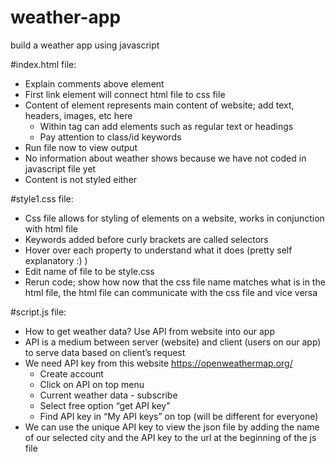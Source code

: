 # weather-app
build a weather app using javascript 

#index.html file:
- Explain comments above element
- First link element will connect html file to css file
- Content of element represents main content of website; add text, headers, images, etc here
  -  Within tag can add elements such as regular text or headings
  - Pay attention to class/id keywords
- Run file now to view output
- No information about weather shows because we have not coded in javascript file yet
- Content is not styled either


#style1.css file:
- Css file allows for styling of elements on a website, works in conjunction with html file
- Keywords added before curly brackets are called selectors
- Hover over each property to understand what it does (pretty self explanatory :) )
- Edit name of file to be style.css
- Rerun code; show how now that the css file name matches what is in the html file, the html file can communicate with the css file and vice versa


#script.js file:
- How to get weather data? Use API from website into our app
- API is a medium between server (website) and client (users on our app) to serve data based on client’s request
- We need API key from this website https://openweathermap.org/
    - Create account
    - Click on API on top menu 
    - Current weather data - subscribe
    - Select free option “get API key”
    - Find API key in “My API keys” on top (will be different for everyone)
- We can use the unique API key to view the json file by adding the name of our selected city and the API key to the url at the beginning of the js file